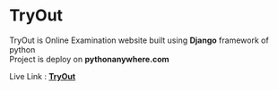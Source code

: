 # TryOut

TryOut is Online Examination website built using **Django** framework of python<br>
Project is deploy on **pythonanywhere.com**<br>

Live Link : [**TryOut**](http://onlineexam1.pythonanywhere.com/)
